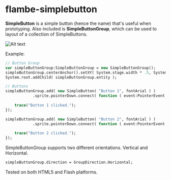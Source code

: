 flambe-simplebutton
===================

**SimpleButton** is a simple button (hence the name) that's useful when prototyping.
Also included is **SimpleButtonGroup**, which can be used to layout of a collection of SimpleButtons.

![Alt text](http://s27.postimg.org/mrv1naucj/simplebutton.jpg "Example" )

Example:
```haxe
// Button Group
var simpleButtonGroup:SimpleButtonGroup = new SimpleButtonGroup();   
simpleButtonGroup.centerAnchor().setXY( System.stage.width * .5, System.stage.height * .5 );   
System.root.addChild( simpleButtonGroup.entity );

// Buttons
simpleButtonGroup.add( new SimpleButton( "Button 1", fontArial ) )
            .sprite.pointerDown.connect( function ( event:PointerEvent ) {
    
    trace("Button 1 clicked.");
});

simpleButtonGroup.add( new SimpleButton( "Button 2", fontArial ) )
            .sprite.pointerDown.connect( function ( event:PointerEvent ) {
    
    trace("Button 2 clicked.");
});
```

SimpleButtonGroup supports two different orientations. Vertical and Horizontal.
```haxe
simpleButtonGroup.direction = GroupDirection.Horizontal;
```

Tested on both HTML5 and Flash platforms.
